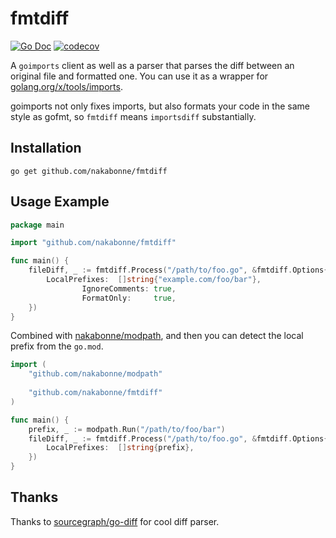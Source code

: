 # fmtdiff

[![Go Doc](https://img.shields.io/badge/godoc-reference-blue.svg?style=flat-square)](http://godoc.org/github.com/nakabonne/fmtdiff)
[![codecov](https://codecov.io/gh/nakabonne/fmtdiff/branch/master/graph/badge.svg)](https://codecov.io/gh/nakabonne/fmtdiff)

A `goimports` client as well as a parser that parses the diff between an original file and formatted one. You can use it as a wrapper for [golang.org/x/tools/imports](https://godoc.org/golang.org/x/tools/imports).  

goimports not only fixes imports, but also formats your code in the same style as gofmt, so `fmtdiff` means `importsdiff` substantially.

## Installation

```
go get github.com/nakabonne/fmtdiff
```

## Usage Example

```go
package main	

import "github.com/nakabonne/fmtdiff"

func main() {	
	fileDiff, _ := fmtdiff.Process("/path/to/foo.go", &fmtdiff.Options{
		LocalPrefixes:  []string{"example.com/foo/bar"},
                IgnoreComments: true,
                FormatOnly:     true,
	})	
}
```

Combined with [nakabonne/modpath](https://github.com/nakabonne/modpath), and then you can detect the local prefix from the `go.mod`.

```go
import (
	"github.com/nakabonne/modpath"
	
	"github.com/nakabonne/fmtdiff"
)

func main() {
	prefix, _ := modpath.Run("/path/to/foo/bar")
	fileDiff, _ := fmtdiff.Process("/path/to/foo.go", &fmtdiff.Options{
		LocalPrefixes:  []string{prefix},
	})	
}
```

## Thanks

Thanks to [sourcegraph/go-diff](https://github.com/sourcegraph/go-diff) for cool diff parser.
